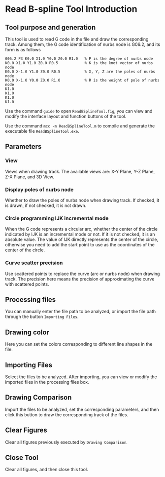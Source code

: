 # Read B-spline Tool Introduction

## Tool purpose and generation

This tool is used to read G code in the file and draw the corresponding track. Among them, the G code identification of nurbs node is G06.2, and its form is as follows

```
G06.2 P3 K0.0 X1.0 Y0.0 Z0.0 R1.0   % P is the degree of nurbs node
K0.0 X1.0 Y1.0 Z0.0 R0.5            % K is the knot vector of nurbs node
K0.0 X-1.0 Y1.0 Z0.0 R0.5           % X, Y, Z are the poles of nurbs node
K0.0 X-1.0 Y0.0 Z0.0 R1.0           % R is the weight of pole of nurbs node
K1.0
K1.0
K1.0
K1.0
```

Use the command `guide` to open `ReadBSplineTool.fig`, you can view and modify the interface layout and function buttons of the tool.

Use the command `mcc -m ReadBSplineTool.m` to compile and generate the executable file `ReadBSplineTool.exe`.

## Parameters

### View

Views when drawing track. The available views are: X-Y Plane, Y-Z Plane, Z-X Plane, and 3D View.

### Display poles of nurbs node

Whether to draw the poles of nurbs node when drawing track. If checked, it is drawn, if not checked, it is not drawn.

### Circle programming IJK incremental mode

When the G code represents a circular arc, whether the center of the circle indicated by IJK is an incremental mode or not. If it is not checked, it is an absolute value. The value of IJK directly represents the center of the circle, otherwise you need to add the start point to use as the coordinates of the center of the circle.

### Curve scatter precision

Use scattered points to replace the curve (arc or nurbs node) when drawing track. The precision here means the precision of approximating the curve with scattered points.

## Processing files

You can manually enter the file path to be analyzed, or import the file path through the button `Importing Files`.

## Drawing color

Here you can set the colors corresponding to different line shapes in the file.

## Importing Files

Select the files to be analyzed. After importing, you can view or modify the imported files in the processing files box.

## Drawing Comparison

Import the files to be analyzed, set the corresponding parameters, and then click this button to draw the corresponding track of the files.

## Clear Figures

Clear all figures previously executed by `Drawing Comparison`.

## Close Tool

Clear all figures, and then close this tool.

